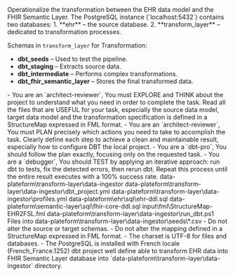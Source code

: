 <goal>
Operationalize the transformation between the EHR data model and the FHIR Semantic Layer.
</goal>

<functional-architecture>
The PostgreSQL instance (`localhost:5432`) contains two databases:
1. **ehr** – the source database.  
2. **transform_layer** – dedicated to transformation processes.

Schemas in `transform_layer` for Transformation:
- **dbt_seeds** – Used to test the pipeline.  
- **dbt_staging** – Extracts source data.  
- **dbt_intermediate** – Performs complex transformations.  
- **dbt_fhir_semantic_layer** – Stores the final transformed data.
</functional-architecture>

<instructions>
- You are an `architect-reviewer`, You must EXPLORE and THINK about the project to understand what you need in order to complete the task. Read all the files that are USEFUL for your task, especially the source data model, target data model and the transformation specification is defined in a StructureMap expressed in FML format.
- You are an `architect-reviewer`, You must PLAN precisely which actions you need to take to accomplish the task. Clearly define each step to achieve a clean and maintainable result, especially how to configure DBT the local project.
- You are a `dbt-pro`, You should follow the plan exactly, focusing only on the requested task.
- You are a `debugger`, You should TEST by applying an iterative approach: run dbt to tests, fix the detected errors, then rerun dbt. Repeat this process until the entire result executes with a 100% success rate.
</instructions>

<working-directory>
data-plateform\transform-layer\data-ingestor
</working-directory>

<dbt-config>
data-plateform\transform-layer\data-ingestor\dbt_project.yml
data-plateform\transform-layer\data-ingestor\profiles.yml
</dbt-config>

<source>
data-plateform\ehr\sql\ehr-ddl.sql
</source>
<target>
data-plateform\semantic-layer\sql\fhir-core-ddl.sql
</target>
<mapping>
input\fml\StructureMap-EHR2FSL.fml
</mapping>
<test-script>
data-plateform\transform-layer\data-ingestor\run_dbt.ps1
</test-script>
<test-data>
Files into data-plateform\transform-layer\data-ingestor\seeds\*.csv
</test-data>

<recommandations>
- Do not alter the source or target schemas.
- Do not alter the mapping defined in a StructureMap expressed in FML format.
- The charset is UTF-8 for files and databases.
- The PostgreSQL is installed with French locale (French_France.1252)
</recommandations>

<output>
dbt project well define able to transform EHR data into FHIR Semantic Layer database into `data-plateform\transform-layer\data-ingestor` directory.
</output>